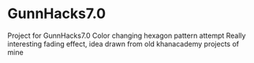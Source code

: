 # GunnHacks7.0
 Project for GunnHacks7.0
Color changing hexagon pattern attempt
Really interesting fading effect, idea drawn from old khanacademy projects of mine
